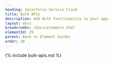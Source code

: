 ```yaml
---
heading: Salesforce Service Cloud
title: Bulk APIs
description: Add Bulk functionality to your app.
layout: docs
breadcrumbs: /docs/elements.html
elementId: 29
parent: Back to Element Guides
order: 30
---
```


{% include bulk-apis.md %}
